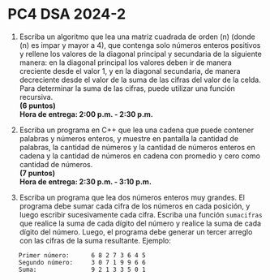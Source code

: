 # PC4 DSA 2024-2

1. Escriba un algoritmo que lea una matriz cuadrada de orden \(n\) (donde \(n\) es impar y mayor a 4), que contenga solo números enteros positivos y rellene los valores de la diagonal principal y secundaria de la siguiente manera: en la diagonal principal los valores deben ir de manera creciente desde el valor 1, y en la diagonal secundaria, de manera decreciente desde el valor de la suma de las cifras del valor de la celda. Para determinar la suma de las cifras, puede utilizar una función recursiva.  
   **(6 puntos)**  
   **Hora de entrega: 2:00 p.m. - 2:30 p.m.**

2. Escriba un programa en C++ que lea una cadena que puede contener palabras y números enteros, y muestre en pantalla la cantidad de palabras, la cantidad de números y la cantidad de números enteros en cadena y la cantidad de números en cadena con promedio y cero como cantidad de números.  
   **(7 puntos)**  
   **Hora de entrega: 2:30 p.m. - 3:10 p.m.**

3. Escriba un programa que lea dos números enteros muy grandes. El programa debe sumar cada cifra de los números en cada posición, y luego escribir sucesivamente cada cifra. Escriba una función `sumacifras` que realice la suma de cada dígito del número y realice la suma de cada dígito del número. Luego, el programa debe generar un tercer arreglo con las cifras de la suma resultante. Ejemplo:

```plaintext
   Primer número:      6 8 2 7 3 6 4 5
   Segundo número:     3 0 7 1 9 9 6 6
   Suma:               9 2 1 3 3 5 0 1
```